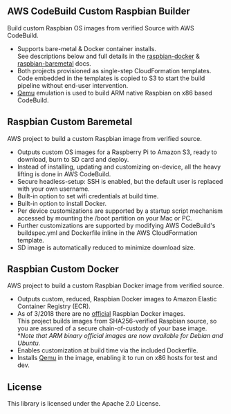 ## AWS CodeBuild Custom Raspbian Builder
Build custom Raspbian OS images from verified Source with AWS CodeBuild.
* Supports bare-metal & Docker container installs.  
See descriptions below and full details in the [raspbian-docker](./raspbian-docker/README.md) & [raspbian-baremetal](./raspbian-baremetal/README.md) docs.  
* Both projects provisioned as single-step CloudFormation templates.  
Code embedded in the templates is copied to S3 to start the build pipeline without end-user intervention.  
* [Qemu](https://www.qemu.org) emulation is used to build ARM native Raspbian on x86 based CodeBuild.  

## Raspbian Custom Baremetal
AWS project to build a custom Raspbian image from verified source.  
* Outputs custom OS images for a Raspberry Pi to Amazon S3, ready to download, burn to SD card and deploy.  
* Instead of installing, updating and customizing on-device, all the heavy lifting is done in AWS CodeBuild.  
* Secure headless-setup:  SSH is enabled, but the default user is replaced with your own username.  
* Built-in option to set wifi credentials at build time.  
* Built-in option to install Docker.  
* Per device customizations are supported by a startup script mechanism accessed by mounting the /boot partition on your Mac or PC.  
* Further customizations are supported by modifying AWS CodeBuild's buildspec.yml and Dockerfile inline in the AWS CloudFormation template.  
* SD image is automatically reduced to minimize download size.

## Raspbian Custom Docker
AWS project to build a custom Raspbian Docker image from verified source.  
* Outputs custom, reduced, Raspbian Docker images to Amazon Elastic Container Registry (ECR).  
* As of 3/2018 there are no [official](https://docs.docker.com/docker-hub/official_repos/) Raspbian Docker images.  
This project builds images from SHA256-verified Raspbian source, so you are assured of a secure chain-of-custody of your base image.  
**Note that ARM binary official images are now available for Debian and Ubuntu.*  
* Enables customization at build time via the included Dockerfile.  
* Installs [Qemu](https://www.qemu.org) in the image, enabling it to run on x86 hosts for test and dev.     

## License

This library is licensed under the Apache 2.0 License. 

